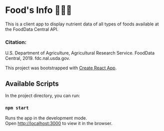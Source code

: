 # Food's Info 🥦🥩🍠
This is a client app to display nutrient data of all types of foods available at the FoodData Central API.

### Citation:
U.S. Department of Agriculture, Agricultural Research Service. FoodData Central, 2019. fdc.nal.usda.gov.

This project was bootstrapped with [Create React App](https://github.com/facebook/create-react-app).

## Available Scripts

In the project directory, you can run:

### `npm start`

Runs the app in the development mode.\
Open [http://localhost:3000](http://localhost:3000) to view it in the browser.
